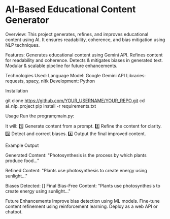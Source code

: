 
# AI-Based Educational Content Generator

Overview:
This project generates, refines, and improves educational content using AI.
It ensures readability, coherence, and bias mitigation using NLP techniques.

Features:
Generates educational content using Gemini API.
Refines content for readability and coherence.
Detects & mitigates biases in generated text.
Modular & scalable pipeline for future enhancements.

Technologies Used:
Language Model: Google Gemini API
Libraries: requests, spacy, nltk
Development: Python

Installation

git clone https://github.com/YOUR_USERNAME/YOUR_REPO.git
cd ai_nlp_project
pip install -r requirements.txt


Usage
Run the program;main.py:

It will:
1️⃣ Generate content from a prompt.
2️⃣ Refine the content for clarity.
3️⃣ Detect and correct biases.
4️⃣ Output the final improved content.

Example Output

Generated Content:
   "Photosynthesis is the process by which plants produce food..."

Refined Content:
   "Plants use photosynthesis to create energy using sunlight..."

Biases Detected: []
Final Bias-Free Content:
   "Plants use photosynthesis to create energy using sunlight..."

Future Enhancements
Improve bias detection using ML models.
Fine-tune content refinement using reinforcement learning.
Deploy as a web API or chatbot.




